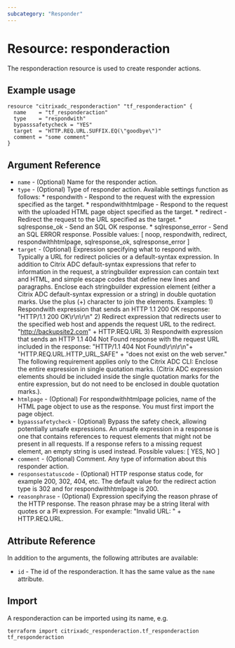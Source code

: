 ```yaml
---
subcategory: "Responder"
---
```


# Resource: responderaction

The responderaction resource is used to create responder actions.


## Example usage

```hcl
resource "citrixadc_responderaction" "tf_responderaction" {
  name    = "tf_responderaction"
  type    = "respondwith"
  bypasssafetycheck = "YES"
  target  = "HTTP.REQ.URL.SUFFIX.EQ(\"goodbye\")"
  comment = "some comment"
}
```


## Argument Reference

* `name` - (Optional) Name for the responder action. 
* `type` - (Optional) Type of responder action. Available settings function as follows: * respondwith <target> - Respond to the request with the expression specified as the target. * respondwithhtmlpage - Respond to the request with the uploaded HTML page object specified as the target. * redirect - Redirect the request to the URL specified as the target. * sqlresponse_ok - Send an SQL OK response. * sqlresponse_error - Send an SQL ERROR response. Possible values: [ noop, respondwith, redirect, respondwithhtmlpage, sqlresponse_ok, sqlresponse_error ]
* `target` - (Optional) Expression specifying what to respond with. Typically a URL for redirect policies or a default-syntax expression.  In addition to Citrix ADC default-syntax expressions that refer to information in the request, a stringbuilder expression can contain text and HTML, and simple escape codes that define new lines and paragraphs. Enclose each stringbuilder expression element (either a Citrix ADC default-syntax expression or a string) in double quotation marks. Use the plus (+) character to join the elements. Examples: 1) Respondwith expression that sends an HTTP 1.1 200 OK response: "HTTP/1.1 200 OK\r\n\r\n" 2) Redirect expression that redirects user to the specified web host and appends the request URL to the redirect. "http://backupsite2.com" + HTTP.REQ.URL 3) Respondwith expression that sends an HTTP 1.1 404 Not Found response with the request URL included in the response: "HTTP/1.1 404 Not Found\r\n\r\n"+ "HTTP.REQ.URL.HTTP_URL_SAFE" + "does not exist on the web server." The following requirement applies only to the Citrix ADC CLI: Enclose the entire expression in single quotation marks. (Citrix ADC expression elements should be included inside the single quotation marks for the entire expression, but do not need to be enclosed in double quotation marks.).
* `htmlpage` - (Optional) For respondwithhtmlpage policies, name of the HTML page object to use as the response. You must first import the page object.
* `bypasssafetycheck` - (Optional) Bypass the safety check, allowing potentially unsafe expressions. An unsafe expression in a response is one that contains references to request elements that might not be present in all requests. If a response refers to a missing request element, an empty string is used instead. Possible values: [ YES, NO ]
* `comment` - (Optional) Comment. Any type of information about this responder action.
* `responsestatuscode` - (Optional) HTTP response status code, for example 200, 302, 404, etc. The default value for the redirect action type is 302 and for respondwithhtmlpage is 200.
* `reasonphrase` - (Optional) Expression specifying the reason phrase of the HTTP response. The reason phrase may be a string literal with quotes or a PI expression. For example: "Invalid URL: " + HTTP.REQ.URL.


## Attribute Reference

In addition to the arguments, the following attributes are available:

* `id` - The id of the responderaction. It has the same value as the `name` attribute.


## Import

A responderaction can be imported using its name, e.g.

```shell
terraform import citrixadc_responderaction.tf_responderaction tf_responderaction
```
